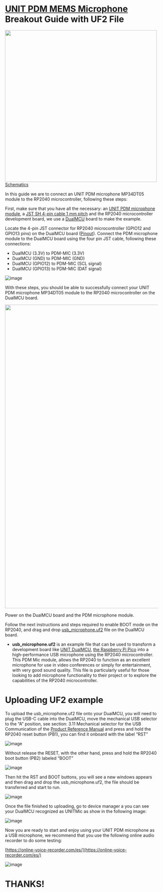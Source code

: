 # [UNIT PDM MEMS Microphone](https://github.com/UNIT-Electronics/UNIT-PDM-MEMS-Microphone-MP34DT05) Breakout Guide with UF2 File

<a href="https://github.com/UNIT-Electronics/UNIT-PDM-MEMS-Microphone-MP34DT05/blob/main/Hardware/UNIT_PDM_MIC-schematic.pdf"><img src="https://github.com/UNIT-Electronics/UNIT-PDM-MEMS-Microphone-MP34DT05/blob/main/Hardware/Schematics_icon.jpg?raw=false" width="500px"><br/> Schematics</a>

In this guide we are to connect an UNIT PDM microphone MP34DT05 module to the RP2040 microcontroller, following these steps:

First, make sure that you have all the necessary: an [UNIT PDM microphone module](https://uelectronics.com/producto/unit-mp34dt05tr-a-modulo-microfono-pdm/), a [JST SH 4-pin cable 1 mm pitch](https://uelectronics.com/producto/conectores-sh1-0mm-con-cable-28-awg-15cm/) and the RP2040 microcontroller development board, we use a [DualMCU](https://uelectronics.com/producto/unit-dualmcu-esp32-rp2040-tarjeta-de-desarrollo/) board to make the example.

Locate the 4-pin JST connector for RP2040 microcontroller (GPIO12 and GPIO13 pins) on the DualMCU board ([Pinout](https://raw.githubusercontent.com/UNIT-Electronics/DualMCU/main/Hardware/Resources/EU0002-DUALMCU%20V3.1.2.jpg)). Connect the PDM microphone module to the DualMCU board using the four pin JST cable, following these connections:

* DualMCU (3.3V) to PDM-MIC (3.3V)
* DualMCU (GND) to PDM-MIC (GND)
* DualMCU (GPIO12) to PDM-MIC (SCL signal)
* DualMCU (GPIO13) to PDM-MIC (DAT signal)

![image](https://github.com/UNIT-Electronics/UNIT-PDM-MEMS-Microphone-MP34DT05/blob/main/Hardware/MicConectionsJST1.jpg)

With these steps, you should be able to successfully connect your UNIT PDM microphone MP34DT05 module to the RP2040 microcontroller on the DualMCU board.

<img src="https://github.com/UNIT-Electronics/UNIT-PDM-MEMS-Microphone-MP34DT05/blob/main/Hardware/Mic%26DualMCU.jpg?raw=false" width="1000px"><br/>

Power on the DualMCU board and the PDM microphone module.

Follow the next instructions and steps required to enable BOOT mode on the RP2040, and drag and drop [usb_microphone.uf2](https://github.com/UNIT-Electronics/DualMCU/blob/main/Software/UF2_Files/usb_microphone.uf2) file on the DualMCU board.

* **usb_microphone.uf2** is an example file that can be used to transform a development board like [UNIT DualMCU](https://github.com/UNIT-Electronics/DualMCU), [the Raspberry Pi Pico](https://www.raspberrypi.com/documentation/microcontrollers/raspberry-pi-pico.html) into a high-performance USB microphone using the RP2040 microcontroller. This PDM Mic module, allows the RP2040 to function as an excellent microphone for use in video conferences or simply for entertainment, with very good sound quality. This file is particularly useful for those looking to add microphone functionality to their project or to explore the capabilities of the RP2040 microcontroller.


# Uploading UF2 example
To upload the usb_microphone.uf2 file onto your DualMCU, you will need to plug the USB-C cable into the DualMCU, move the mechanical USB selector to the “A” position, see section: 3.11 Mechanical selector for the USB Communication of the [Product Reference Manual](https://github.com/UNIT-Electronics/DualMCU/blob/main/DualMCU(Product%20Reference%20Manual).pdf) and press and hold the RP2040 reset button (PB1), you can find it onboard with the label “RST”

![image](https://github.com/UNIT-Electronics/DualMCU/blob/main/Docs/RP2040-Reset_BUTTON.jpg)

Without release the RESET, with the other hand, press and hold the RP2040 boot button (PB2) labeled “BOOT”

![image](https://github.com/UNIT-Electronics/DualMCU/blob/main/Docs/RP2040-Enter_Bootloader_mode.jpg)

Then hit the RST and BOOT buttons, you will see a new windows appears and then drag and drop the usb_microphone.uf2, the file should be transferred and start to run.

![image](https://github.com/UNIT-Electronics/DualMCU/blob/main/Docs/RP2040-Boot_button.jpg)

Once the file finished to uploading, go to device manager a you can see your DualMCU recognized as UNITMic as show in the following image:

![image](https://github.com/UNIT-Electronics/UNIT-PDM-MEMS-Microphone-MP34DT05/blob/main/Hardware/DeviceManager.jpg)
 
Now you are ready to start and enjoy using your UNIT PDM microphone as a USB microphone, we recommend that you use the following online audio recorder to do some testing:

[https://online-voice-recorder.com/es/](https://online-voice-recorder.com/es/)

![image](https://github.com/UNIT-Electronics/UNIT-PDM-MEMS-Microphone-MP34DT05/blob/main/Hardware/RecordedAudio.jpg)

# THANKS!

